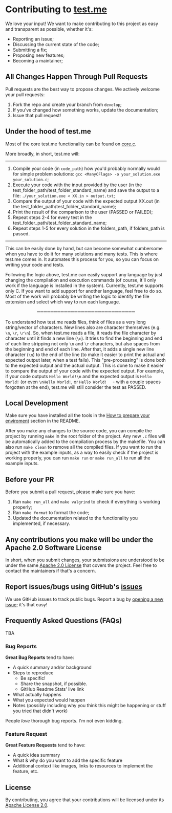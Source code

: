 # Contributing to [test.me](https://github.com/ArielMAJ/test.me)

We love your input! We want to make contributing to this project as easy and transparent as possible, whether it's:

-   Reporting an issue;
-   Discussing the current state of the code;
-   Submitting a fix;
-   Proposing new features;
-   Becoming a maintainer;

## All Changes Happen Through Pull Requests

Pull requests are the best way to propose changes. We actively welcome your pull requests:

1.  Fork the repo and create your branch from `develop`;
2.  If you've changed how something works, update the documentation;
3.  Issue that pull request!

## Under the hood of test.me

Most of the core test.me functionality can be found on [core.c](./src/core.c).

More broadly, in short, test.me will:

<hr>

1. Compile your code (in `code_path`) how you'd probably normally would for simple problem solutions: `gcc <ManyCFlags> -o your_solution.exe your_solution.c`;
2. Execute your code with the input provided by the user (in the test_folder_path/test_folder_standard_name) and save the output to a file: `./your_solution.exe < XX.in > output.txt`;
3. Compare the output of your code with the expected output XX.out (in the test_folder_path/test_folder_standard_name);
4. Print the result of the comparison to the user (PASSED or FAILED);
5. Repeat steps 2-4 for every test in the test_folder_path/test_folder_standard_name;
6. Repeat steps 1-5 for every solution in the folders_path, if folders_path is passed.

<hr>

This can be easily done by hand, but can become somewhat cumbersome when you have to do it for many solutions and many tests. This is where test.me comes in. It automates this process for you, so you can focus on writing your code and tests.

Following the logic above, test.me can easily support any language by just changing the compilation and execution commands (of course, it'll only work if the language is installed in the system). Currently, test.me supports only C. If you want to add support for another language, feel free to do so. Most of the work will probably be writing the logic to identify the file extension and select which way to run each language.


<div align="center">➖➖➖➖➖➖➖➖➖➖➖➖➖➖➖➖➖➖➖➖➖➖➖➖➖➖➖➖➖</div>

To understand how test.me reads files, think of files as a very long string/vector of characters. New lines also are character themselves (e.g. `\n`, `\r`, `\r\n`). So, when test.me reads a file, it reads the file character by character until it finds a new line (`\n`). It tries to find the beginning and end of each line stripping not only `\n` and `\r` characters, but also spaces from the beginning and end of each line. After that, it adds a single new line character (`\n`) to the end of the line (to make it easier to print the actual and expected output later, when a test fails). This "pre-processing" is done both to the expected output and the actual output. This is done to make it easier to compare the output of your code with the expected output. For example, if your code outputs `Hello World!\n` and the expected output is `Hello World!` (or even `\nHello World!`, or `Hello World!  ` - with a couple spaces forgotten at the end), test.me will still consider the test as PASSED.

## Local Development

Make sure you have installed all the tools in the [How to prepare your enviroment](./README.md#how-to-prepare-your-enviroment) section in the README.

After you make any changes to the source code, you can compile the project by running `make` in the root folder of the project. Any new `.c` files will be automatically added to the compilation process by the makefile. You can also run `make clean` to remove all the compiled files. If you want to run the project with the example inputs, as a way to easily check if the project is working properly, you can run `make run` or `make run_all` to run all the example inputs.

## Before your PR

Before you submit a pull request, please make sure you have:
1. Ran `make run_all` and `make valgrind` to check if everything is working properly;
2. Ran `make format` to format the code;
3. Updated the documentation related to the functionality you implemented, if necessary.

## Any contributions you make will be under the Apache 2.0 Software License

In short, when you submit changes, your submissions are understood to be under the same [Apache 2.0 License](https://choosealicense.com/licenses/apache-2.0/) that covers the project. Feel free to contact the maintainers if that's a concern.

## Report issues/bugs using GitHub's [issues](https://github.com/ArielMAJ/test.me/issues)

We use GitHub issues to track public bugs. Report a bug by [opening a new issue](https://github.com/ArielMAJ/test.me/issues/new); it's that easy!

## Frequently Asked Questions (FAQs)

TBA

### Bug Reports

**Great Bug Reports** tend to have:

-   A quick summary and/or background
-   Steps to reproduce
    -   Be specific!
    -   Share the snapshot, if possible.
    -   GitHub Readme Stats' live link
-   What actually happens
-   What you expected would happen
-   Notes (possibly including why you think this might be happening or stuff you tried that didn't work)

People _love_ thorough bug reports. I'm not even kidding.

### Feature Request

**Great Feature Requests** tend to have:

-   A quick idea summary
-   What & why do you want to add the specific feature
-   Additional context like images, links to resources to implement the feature, etc.

## License

By contributing, you agree that your contributions will be licensed under its [Apache License 2.0](./LICENSE).
